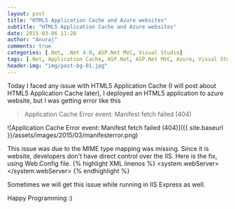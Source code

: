 ```yaml
---
layout: post
title: "HTML5 Application Cache and Azure websites"
subtitle: "HTML5 Application Cache and Azure websites"
date: 2015-03-06 11:28
author: "Anuraj"
comments: true
categories: [.Net, .Net 4.0, ASP.Net MVC, Visual Studio]
tags: [.Net, Application Cache, ASP.Net, ASP.Net MVC, Azure, Visual Studio]
header-img: "img/post-bg-01.jpg"
---
```

Today I faced any issue with HTML5 Application Cache (I will post about HTML5 Application Cache later), I deployed an HTML5 application to azure website, but I was getting error like this



>Application Cache Error event: Manifest fetch failed (404)



![Application Cache Error event: Manifest fetch failed (404)]({{ site.baseurl }}/assets/images/2015/03/manifesterror.png)

This issue was due to the MIME type mapping was missing. Since it is website, developers don't have direct control over the IIS. Here is the fix, using Web.Config file.
{% highlight XML linenos %}
<system.webServer>
  <staticContent>
    <remove fileExtension=".appcache" />
    <mimeMap fileExtension=".appcache" 
              mimeType="text/cache-manifest" />
  </staticContent>
</system.webServer>
{% endhighlight %}

Sometimes we will get this issue while running in IIS Express as well.

Happy Programming :)
